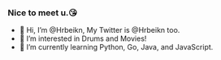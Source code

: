 ### Nice to meet u.😘

- 👋 Hi, I’m @Hrbeikn, My Twitter is @Hrbeikn too. 
- 👀 I’m interested in Drums and Movies! 
- 🌱 I’m currently learning Python, Go, Java, and JavaScript. 

